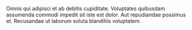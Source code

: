 Omnis qui adipisci et ab debitis cupiditate. Voluptates quibusdam assumenda commodi impedit sit iste est dolor. Aut repudiandae possimus et. Recusandae ut laborum soluta blanditiis voluptatem.